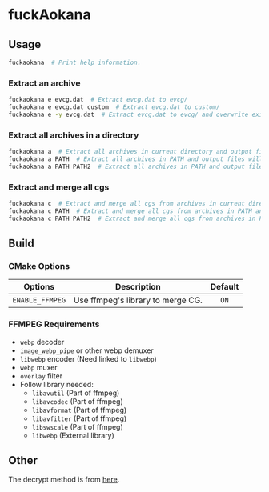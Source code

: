 # fuckAokana
## Usage
```bash
fuckaokana  # Print help information.
```
### Extract an archive
```bash
fuckaokana e evcg.dat  # Extract evcg.dat to evcg/
fuckaokana e evcg.dat custom  # Extract evcg.dat to custom/
fuckaokana e -y evcg.dat  # Extract evcg.dat to evcg/ and overwrite existed file
```
### Extract all archives in a directory
```bash
fuckaokana a  # Extract all archives in current directory and output files will be writed in <Archive Name>/
fuckaokana a PATH  # Extract all archives in PATH and output files will be writed in PATH/<Archive Name>/
fuckaokana a PATH PATH2  # Extract all archives in PATH and output files will be writed in PATH2/<Archive Name>/
```
### Extract and merge all cgs
```bash
fuckaokana c  # Extract and merge all cgs from archives in current directory and output files will be writed in cg/
fuckaokana c PATH  # Extract and merge all cgs from archives in PATH and output files will be writed in PATH/cg/
fuckaokana c PATH PATH2  # Extract and merge all cgs from archives in PATH and output files will be writed in PATH2
```
## Build
### CMake Options
|Options|Description|Default|
|:-:|:-:|:-:|
|`ENABLE_FFMPEG`|Use ffmpeg's library to merge CG.|`ON`|
### FFMPEG Requirements
- `webp` decoder
- `image_webp_pipe` or other webp demuxer
- `libwebp` encoder (Need linked to `libwebp`)
- `webp` muxer
- `overlay` filter
- Follow library needed:
    - `libavutil` (Part of ffmpeg)
    - `libavcodec` (Part of ffmpeg)
    - `libavformat` (Part of ffmpeg)
    - `libavfilter` (Part of ffmpeg)
    - `libswscale` (Part of ffmpeg)
    - `libwebp` (External library)
## Other
The decrypt method is from [here](https://github.com/Adebasquer/ExtractAokana/).
